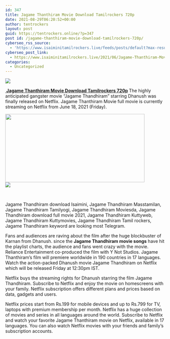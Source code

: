 ```yaml
---
id: 347
title: Jagame Thanthiram Movie Download Tamilrockers 720p
date: 2021-08-29T06:20:52+00:00
author: tentrockers
layout: post
guid: https://tentrockers.online/?p=347
post id: /jagame-thanthiram-movie-download-tamilrockers-720p/
cyberseo_rss_source:
  - 'https://www.isaiminitamilrockers.live/feeds/posts/default?max-results=150&start-index=1'
cyberseo_post_link:
  - https://www.isaiminitamilrockers.live/2021/06/Jagame-Thanthiram-Movie-Download-Tamilrockers-720p.html
categories:
  - Uncategorized
---
```

<div class="media_block">
  <img src="https://1.bp.blogspot.com/-G49SAS9N008/YNKnEt8We3I/AAAAAAAAA8M/9FZKITNe9n4DgXiZv_0itaLoyKyjaAuXACLcBGAsYHQ/s72-w440-h215-c/Jagame-Thanthiram-Movie-Download.jpg" class="media_thumbnail" />
</div>

<meta content="&nbsp;Jagame Thanthiram Movie Download Tamilrockers 720p &nbsp; The highly anticipated gangster movie “Jagame Thandhiram” starring Dhanush was finally..." name="twitter:description" />

  


<center>
</center>

**[&nbsp;Jagame Thanthiram Movie Download Tamilrockers 720p](https://www.tamilrockers.co.nz/jagame-thanthiram-movie-download/)&nbsp;**<span face="&quot;PT Serif&quot;, sans-serif">The highly anticipated gangster movie “Jagame Thandhiram” starring Dhanush was finally released on Netflix. Jagame Thanthiram Movie full movie is currently streaming on&nbsp;</span><span face="&quot;PT Serif&quot;, sans-serif">Netflix</span><span face="&quot;PT Serif&quot;, sans-serif">&nbsp;from June 18, 2021 (Friday).</span>

<div class="separator">
  <a href="https://1.bp.blogspot.com/-G49SAS9N008/YNKnEt8We3I/AAAAAAAAA8M/9FZKITNe9n4DgXiZv_0itaLoyKyjaAuXACLcBGAsYHQ/s426/Jagame-Thanthiram-Movie-Download.jpg"><img loading="lazy" border="0" data-original-height="240" data-original-width="426" height="215" src="https://1.bp.blogspot.com/-G49SAS9N008/YNKnEt8We3I/AAAAAAAAA8M/9FZKITNe9n4DgXiZv_0itaLoyKyjaAuXACLcBGAsYHQ/w440-h215/Jagame-Thanthiram-Movie-Download.jpg" width="440" /></a>
</div>



<div class="separator">
  <a href="https://www.tamilrockerz.online/jagame-thanthiram-full-movie-download-moviesda/"><img border="0" data-original-height="250" data-original-width="300" src="https://1.bp.blogspot.com/-nfbzYVobUik/YMlpOerzdgI/AAAAAAAAA3Y/aAupsOUs_WMY6Lv7R1OtZhI6OqaRh-YAwCPcBGAYYCw/s0/e854879156f0849f3d27a89db88ed039.png" /></a>
</div>

<span face="&quot;PT Serif&quot;, sans-serif"><br /></span>

Jagame Thandhiram download Isaimini, Jagame Thandhiram Masstamilan, Jagame Thandhiram Tamilyogi, Jagame Thandhiram Moviesda, Jagame Thandhiram download full movie 2021, Jagame Thandhiram Kuttyweb, Jagame Thandhiram Kuttymovies, Jagame Thandhiram Tamil rockers, Jagame Thandhiram keyword are looking most Telegram.

Fans and audiences are raving about the film after the huge blockbuster of Karnan from Dhanush. since the<span>&nbsp;</span>**Jagame Thandhiram movie songs**<span>&nbsp;</span>have hit the playlist charts, the audience and fans went crazy with the movie. Reliance Entertainment co-produced the film with Y Not Studios. Jagame Thanthiram’s film will premiere worldwide in 190 countries in 17 languages. Watch the action-packed Dhanush movie Jagame Thandhiram on Netflix which will be released Friday at 12:30pm IST.

Netflix buys the streaming rights for Dhanush starring the film Jagame Thandhiram. Subscribe to Netflix and enjoy the movie on homescreens with your family. Netflix subscription offers different plans and prices based on data, gadgets and users.

<div>
  <p>
    Netflix prices start from Rs.199 for mobile devices and up to Rs.799 for TV, laptops with premium membership per month. Netflix has a huge collection of movies and series in all languages ​​around the world. Subscribe to Netflix and watch your favorite Jagame Thanthiram movie on Netflix, available in 17 languages. You can also watch Netflix movies with your friends and family’s subscription accounts.
  </p>
</div>

<center>
</center>